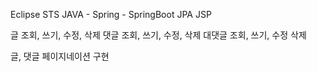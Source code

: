 Eclipse STS
JAVA - Spring - SpringBoot
JPA
JSP

글 조회, 쓰기, 수정, 삭제
댓글 조회, 쓰기, 수정, 삭제
대댓글 조회, 쓰기, 수정 삭제

글, 댓글 페이지네이션 구현
